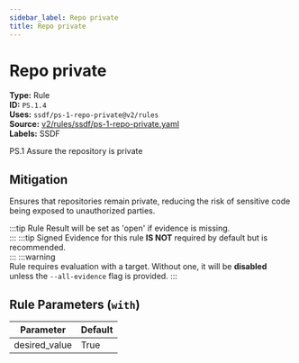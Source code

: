 ```yaml
---
sidebar_label: Repo private
title: Repo private
---  
```

# Repo private  
**Type:** Rule  
**ID:** `PS.1.4`  
**Uses:** `ssdf/ps-1-repo-private@v2/rules`  
**Source:** [v2/rules/ssdf/ps-1-repo-private.yaml](https://github.com/scribe-public/sample-policies/v2/rules/ssdf/ps-1-repo-private.yaml)  
**Labels:** SSDF  

PS.1 Assure the repository is private


## Mitigation  
Ensures that repositories remain private, reducing the risk of sensitive code being exposed to unauthorized parties.


:::tip 
Rule Result will be set as 'open' if evidence is missing.  
::: 
:::tip 
Signed Evidence for this rule **IS NOT** required by default but is recommended.  
::: 
:::warning  
Rule requires evaluation with a target. Without one, it will be **disabled** unless the `--all-evidence` flag is provided.
::: 

## Rule Parameters (`with`)  
| Parameter | Default |
|-----------|---------|
| desired_value | True |
